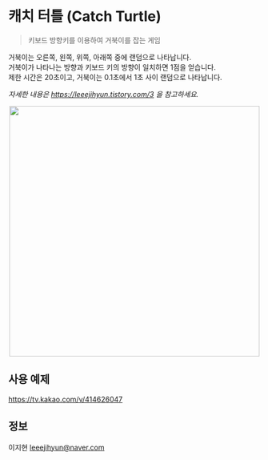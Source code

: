 # 캐치 터틀 (Catch Turtle)  
> 키보드 방향키를 이용하여 거북이를 잡는 게임  

거북이는 오른쪽, 왼쪽, 위쪽, 아래쪽 중에 랜덤으로 나타납니다.  
거북이가 나타나는 방향과 키보드 키의 방향이 일치하면 1점을 얻습니다.  
제한 시간은 20초이고, 거북이는 0.1초에서 1초 사이 랜덤으로 나타납니다.  

_자세한 내용은 https://leeejihyun.tistory.com/3 을 참고하세요._

<center><img src="main.gif" width="500" height="500"></center>  

## 사용 예제
https://tv.kakao.com/v/414626047  

## 정보
이지현 leeejihyun@naver.com  
